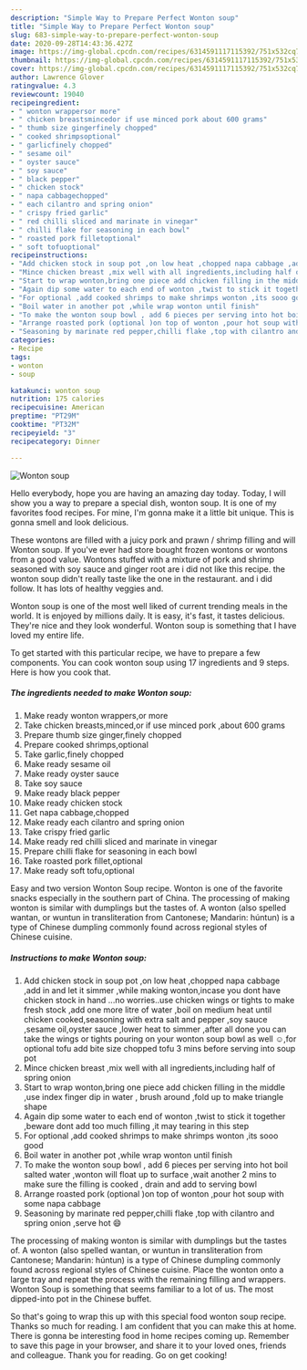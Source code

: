 ```yaml
---
description: "Simple Way to Prepare Perfect Wonton soup"
title: "Simple Way to Prepare Perfect Wonton soup"
slug: 683-simple-way-to-prepare-perfect-wonton-soup
date: 2020-09-28T14:43:36.427Z
image: https://img-global.cpcdn.com/recipes/6314591117115392/751x532cq70/wonton-soup-recipe-main-photo.jpg
thumbnail: https://img-global.cpcdn.com/recipes/6314591117115392/751x532cq70/wonton-soup-recipe-main-photo.jpg
cover: https://img-global.cpcdn.com/recipes/6314591117115392/751x532cq70/wonton-soup-recipe-main-photo.jpg
author: Lawrence Glover
ratingvalue: 4.3
reviewcount: 19040
recipeingredient:
- " wonton wrappersor more"
- " chicken breastsmincedor if use minced pork about 600 grams"
- " thumb size gingerfinely chopped"
- " cooked shrimpsoptional"
- " garlicfinely chopped"
- " sesame oil"
- " oyster sauce"
- " soy sauce"
- " black pepper"
- " chicken stock"
- " napa cabbagechopped"
- " each cilantro and spring onion"
- " crispy fried garlic"
- " red chilli sliced and marinate in vinegar"
- " chilli flake for seasoning in each bowl"
- " roasted pork filletoptional"
- " soft tofuoptional"
recipeinstructions:
- "Add chicken stock in soup pot ,on low heat ,chopped napa cabbage ,add in and let it simmer ,while making wonton,incase you dont have chicken stock in hand ...no worries..use chicken wings or tights to make fresh stock ,add one more litre of water ,boil on medium heat until chicken cooked,seasoning with extra salt and pepper ,soy sauce ,sesame oil,oyster sauce ,lower heat to simmer ,after all done you can take the wings or tights pouring on your wonton soup bowl as well ☺,for optional tofu add bite size chopped tofu 3 mins before serving into soup  pot"
- "Mince chicken breast ,mix well with all ingredients,including half of spring onion"
- "Start to wrap wonton,bring one piece add chicken filling in the middle ,use index finger dip in water , brush around ,fold up to make triangle shape"
- "Again dip some water to each end of wonton ,twist to stick it together ,beware dont add too much filling ,it may tearing in this step"
- "For optional ,add cooked shrimps to make shrimps wonton ,its sooo good"
- "Boil water in another pot ,while wrap wonton until finish"
- "To make the wonton soup bowl , add 6 pieces per serving into hot boil salted water ,wonton will float up to surface ,wait another 2 mins to make sure the filling is cooked , drain and add to serving bowl"
- "Arrange roasted pork (optional )on top of wonton ,pour hot soup with some napa cabbage"
- "Seasoning by marinate red pepper,chilli flake ,top with cilantro and spring onion ,serve hot 😄"
categories:
- Recipe
tags:
- wonton
- soup

katakunci: wonton soup 
nutrition: 175 calories
recipecuisine: American
preptime: "PT29M"
cooktime: "PT32M"
recipeyield: "3"
recipecategory: Dinner

---
```



![Wonton soup](https://img-global.cpcdn.com/recipes/6314591117115392/751x532cq70/wonton-soup-recipe-main-photo.jpg)

Hello everybody, hope you are having an amazing day today. Today, I will show you a way to prepare a special dish, wonton soup. It is one of my favorites food recipes. For mine, I'm gonna make it a little bit unique. This is gonna smell and look delicious.

These wontons are filled with a juicy pork and prawn / shrimp filling and will Wonton soup. If you&#39;ve ever had store bought frozen wontons or wontons from a good value. Wontons stuffed with a mixture of pork and shrimp seasoned with soy sauce and ginger root are i did not like this recipe. the wonton soup didn&#39;t really taste like the one in the restaurant. and i did follow. It has lots of healthy veggies and.

Wonton soup is one of the most well liked of current trending meals in the world. It is enjoyed by millions daily. It is easy, it's fast, it tastes delicious. They're nice and they look wonderful. Wonton soup is something that I have loved my entire life.


To get started with this particular recipe, we have to prepare a few components. You can cook wonton soup using 17 ingredients and 9 steps. Here is how you cook that.

<!--inarticleads1-->

##### The ingredients needed to make Wonton soup:

1. Make ready  wonton wrappers,or more
1. Take  chicken breasts,minced,or if use minced pork ,about 600 grams
1. Prepare  thumb size ginger,finely chopped
1. Prepare  cooked shrimps,optional
1. Take  garlic,finely chopped
1. Make ready  sesame oil
1. Make ready  oyster sauce
1. Take  soy sauce
1. Make ready  black pepper
1. Make ready  chicken stock
1. Get  napa cabbage,chopped
1. Make ready  each cilantro and spring onion
1. Take  crispy fried garlic
1. Make ready  red chilli sliced and marinate in vinegar
1. Prepare  chilli flake for seasoning in each bowl
1. Take  roasted pork fillet,optional
1. Make ready  soft tofu,optional


Easy and two version Wonton Soup recipe. Wonton is one of the favorite snacks especially in the southern part of China. The processing of making wonton is similar with dumplings but the tastes of. A wonton (also spelled wantan, or wuntun in transliteration from Cantonese; Mandarin: húntun) is a type of Chinese dumpling commonly found across regional styles of Chinese cuisine. 

<!--inarticleads2-->

##### Instructions to make Wonton soup:

1. Add chicken stock in soup pot ,on low heat ,chopped napa cabbage ,add in and let it simmer ,while making wonton,incase you dont have chicken stock in hand ...no worries..use chicken wings or tights to make fresh stock ,add one more litre of water ,boil on medium heat until chicken cooked,seasoning with extra salt and pepper ,soy sauce ,sesame oil,oyster sauce ,lower heat to simmer ,after all done you can take the wings or tights pouring on your wonton soup bowl as well ☺,for optional tofu add bite size chopped tofu 3 mins before serving into soup  pot
1. Mince chicken breast ,mix well with all ingredients,including half of spring onion
1. Start to wrap wonton,bring one piece add chicken filling in the middle ,use index finger dip in water , brush around ,fold up to make triangle shape
1. Again dip some water to each end of wonton ,twist to stick it together ,beware dont add too much filling ,it may tearing in this step
1. For optional ,add cooked shrimps to make shrimps wonton ,its sooo good
1. Boil water in another pot ,while wrap wonton until finish
1. To make the wonton soup bowl , add 6 pieces per serving into hot boil salted water ,wonton will float up to surface ,wait another 2 mins to make sure the filling is cooked , drain and add to serving bowl
1. Arrange roasted pork (optional )on top of wonton ,pour hot soup with some napa cabbage
1. Seasoning by marinate red pepper,chilli flake ,top with cilantro and spring onion ,serve hot 😄


The processing of making wonton is similar with dumplings but the tastes of. A wonton (also spelled wantan, or wuntun in transliteration from Cantonese; Mandarin: húntun) is a type of Chinese dumpling commonly found across regional styles of Chinese cuisine. Place the wonton onto a large tray and repeat the process with the remaining filling and wrappers. Wonton Soup is something that seems familiar to a lot of us. The most dipped-into pot in the Chinese buffet. 

So that's going to wrap this up with this special food wonton soup recipe. Thanks so much for reading. I am confident that you can make this at home. There is gonna be interesting food in home recipes coming up. Remember to save this page in your browser, and share it to your loved ones, friends and colleague. Thank you for reading. Go on get cooking!
